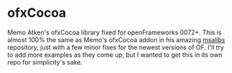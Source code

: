 ofxCocoa
========

Memo Atken's ofxCocoa library fixed for openFrameworks 0072+. This is almost 100% the same as Memo's ofxCocoa 
addon in his amazing [msalibs](https://github.com/memo/msalibs) repository, just with a few minor fixes for the
newest versions of OF. I'll try to add more examples as they come up, but I wanted to get this in its own repo
for simplicity's sake.
